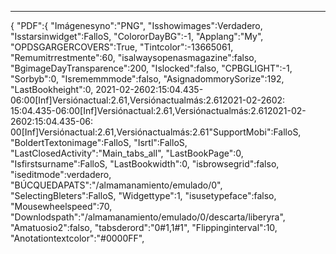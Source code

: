 ---
{
"PDF":{
"Imágenesyno":"PNG",
"Isshowimages":Verdadero,
"Isstarsinwidget":FalloS,
"ColororDayBG":-1,
"Applang":"My",
"OPDSGARGERCOVERS":True,
"Tintcolor":-13665061,
"Remumitrrestmente":60,
"isalwaysopenasmagazine":falso,
"BgimageDayTransparence":200,
"Islocked":falso,
"CPBGLIGHT":-1,
"Sorbyb":0,
"Isrememmmode":falso,
"AsignadommorySorize":192,
"LastBookheight":0,
2021-02-2602:15:04.435-06:00[Inf]Versiónactual:2.61,Versiónactualmás:2.612021-02-2602:
15:04.435-06:00[Inf]Versiónactual:2.61,Versiónactualmás:2.612021-02-2602:15:04.435-06:
00[Inf]Versiónactual:2.61,Versiónactualmás:2.61"SupportMobi":FalloS,
"BoldertTextonimage":FalloS,
"Isrtl":FalloS,
"LastClosedActivity":"Main_tabs_all",
"LastBookPage":0,
"Isfirstsurname":FalloS,
"LastBookwidth":0,
"isbrowsegrid":falso,
"iseditmode":verdadero,
"BÚCQUEDAPATS":"\/almamanamiento\/emulado\/0",
"SelectingBleters":FalloS,
"Widgettype":1,
"isusetypeface":falso,
"Mousewheelspeed":70,
"Downlodspath":"\/almamanamiento\/emulado\/0\/descarta\/liberyra",
"Amatuosio2":falso,
"tabsderord":"0#1,1#1",
"Flippinginterval":10,
"Anotationtextcolor":"#0000FF",
